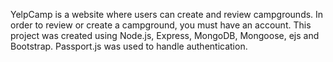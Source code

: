 YelpCamp is a website where users can create and review campgrounds. In order to review or create a campground, you must have an account.
This project was created using Node.js, Express, MongoDB, Mongoose, ejs and Bootstrap. Passport.js was used to handle authentication.


